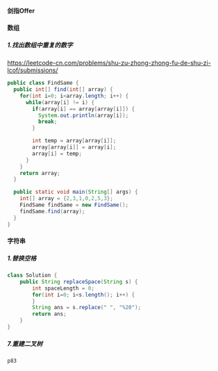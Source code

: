 #### 剑指Offer

#### 数组

##### 1.找出数组中重复的数字

https://leetcode-cn.com/problems/shu-zu-zhong-zhong-fu-de-shu-zi-lcof/submissions/

```java
public class FindSame {
  public int[] find(int[] array) {
    for(int i=0; i<array.length; i++) {
      while(array[i] != i) {
        if(array[i] == array[array[i]]) {
          System.out.println(array[i]);
          break;
        }

        int temp = array[array[i]];
        array[array[i]] = array[i];
        array[i] = temp;
      }
    }
    return array;
  }

  public static void main(String[] args) {
    int[] array = {2,3,1,0,2,5,3};
    FindSame findSame = new FindSame();
    findSame.find(array);
  }
}
```

#### 字符串

##### 1.替换空格

```java
class Solution {
    public String replaceSpace(String s) {
        int spaceLength = 0;
        for(int i=0; i<s.length(); i++) {
        }
        String ans = s.replace(" ", "%20");
        return ans;
    }
}
```

##### 7.重建二叉树

```java
p83
```


